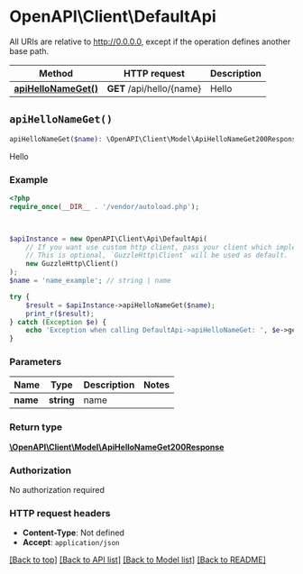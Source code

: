 # OpenAPI\Client\DefaultApi

All URIs are relative to http://0.0.0.0, except if the operation defines another base path.

| Method | HTTP request | Description |
| ------------- | ------------- | ------------- |
| [**apiHelloNameGet()**](DefaultApi.md#apiHelloNameGet) | **GET** /api/hello/{name} | Hello |


## `apiHelloNameGet()`

```php
apiHelloNameGet($name): \OpenAPI\Client\Model\ApiHelloNameGet200Response
```

Hello

### Example

```php
<?php
require_once(__DIR__ . '/vendor/autoload.php');



$apiInstance = new OpenAPI\Client\Api\DefaultApi(
    // If you want use custom http client, pass your client which implements `GuzzleHttp\ClientInterface`.
    // This is optional, `GuzzleHttp\Client` will be used as default.
    new GuzzleHttp\Client()
);
$name = 'name_example'; // string | name

try {
    $result = $apiInstance->apiHelloNameGet($name);
    print_r($result);
} catch (Exception $e) {
    echo 'Exception when calling DefaultApi->apiHelloNameGet: ', $e->getMessage(), PHP_EOL;
}
```

### Parameters

| Name | Type | Description  | Notes |
| ------------- | ------------- | ------------- | ------------- |
| **name** | **string**| name | |

### Return type

[**\OpenAPI\Client\Model\ApiHelloNameGet200Response**](../Model/ApiHelloNameGet200Response.md)

### Authorization

No authorization required

### HTTP request headers

- **Content-Type**: Not defined
- **Accept**: `application/json`

[[Back to top]](#) [[Back to API list]](../../README.md#endpoints)
[[Back to Model list]](../../README.md#models)
[[Back to README]](../../README.md)
